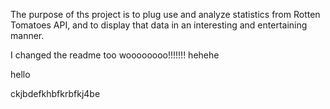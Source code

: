 The purpose of ths project is to plug use and analyze statistics from Rotten Tomatoes API, and to display that data in an interesting and entertaining manner.


I changed the readme too woooooooo!!!!!!! hehehe

hello

ckjbdefkhbfkrbfkj4be

